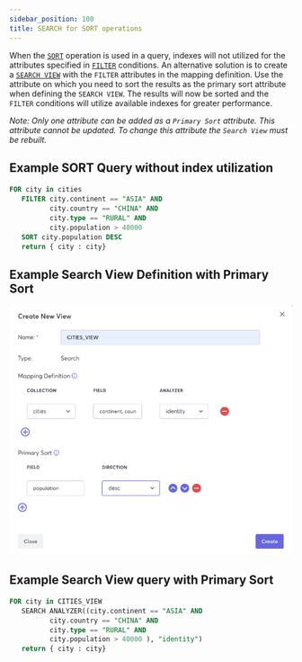 ```yaml
---
sidebar_position: 100
title: SEARCH for SORT operations
---
```


When the [`SORT`](/docs/queries/c8ql/operations/sort) operation is used in a query, indexes will not utilized for the attributes specified in [`FILTER`](/docs/queries/c8ql/operations/filter) conditions. An alternative solution is to create a [`SEARCH VIEW`](/docs/search/views/create-search-views) with the `FILTER` attributes in the mapping definition. Use the attribute on which you need to sort the results as the primary sort attribute when defining the `SEARCH VIEW`. The results will now be sorted and the `FILTER` conditions will utilize available indexes for greater performance.

*Note: Only one attribute can be added as a `Primary Sort` attribute. This attribute cannot be updated. To change this attribute the `Search View` must be rebuilt.*

## Example SORT Query without index utilization

```sql
FOR city in cities
   FILTER city.continent == "ASIA" AND
          city.country == "CHINA" AND
          city.type == "RURAL" AND
          city.population > 40000
   SORT city.population DESC     
   return { city : city}
```
## Example Search View Definition with Primary Sort

![Search View Definition](../../../static/img/best-practices/search-view-sort-definition.png)

## Example Search View query with Primary Sort
```sql
FOR city in CITIES_VIEW
   SEARCH ANALYZER((city.continent == "ASIA" AND
          city.country == "CHINA" AND
          city.type == "RURAL" AND
          city.population > 40000 ), "identity")
   return { city : city}
```